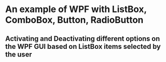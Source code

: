# An example of WPF with ListBox, ComboBox, Button, RadioButton
## Activating and Deactivating different options on the WPF GUI based on ListBox items selected by the user
